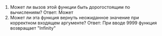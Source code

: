 1. Может ли вызов этой функции быть дорогостоящим по вычислениям?
Ответ: Может
2. Может ли эта функция вернуть неожиданное значение при корректном входящем аргументе?
Ответ: При вводе 9999 функция возвращает "Infinity"
